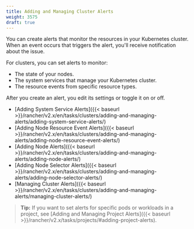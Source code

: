 ```yaml
---
title: Adding and Managing Cluster Alerts
weight: 3575
draft: true
---
```


You can create alerts that monitor the resources in your Kubernetes cluster. When an event occurs that triggers the alert, you'll receive notification about the issue.

For clusters, you can set alerts to monitor:

  - The state of your nodes.
  - The system services that manage your Kubernetes cluster.
  - The resource events from specific resource types.

After you create an alert, you edit its settings or toggle it on or off.

- [Adding System Service Alerts]({{< baseurl >}}/rancher/v2.x/en/tasks/clusters/adding-and-managing-alerts/adding-system-service-alerts/)
- [Adding Node Resource Event Alerts]({{< baseurl >}}/rancher/v2.x/en/tasks/clusters/adding-and-managing-alerts/adding-node-resource-event-alerts/)
- [Adding Node Alerts]({{< baseurl >}}/rancher/v2.x/en/tasks/clusters/adding-and-managing-alerts/adding-node-alerts/)
- [Adding Node Selector Alerts]({{< baseurl >}}/rancher/v2.x/en/tasks/clusters/adding-and-managing-alerts/adding-node-selector-alerts/)
- [Managing Cluster Alerts]({{< baseurl >}}/rancher/v2.x/en/tasks/clusters/adding-and-managing-alerts/managing-cluster-alerts/)
  
>**Tip:** If you want to set alerts for specific pods or workloads in a project, see [Adding and Managing Project Alerts]({{< baseurl >}}/rancher/v2.x/tasks/projects/#adding-project-alerts).